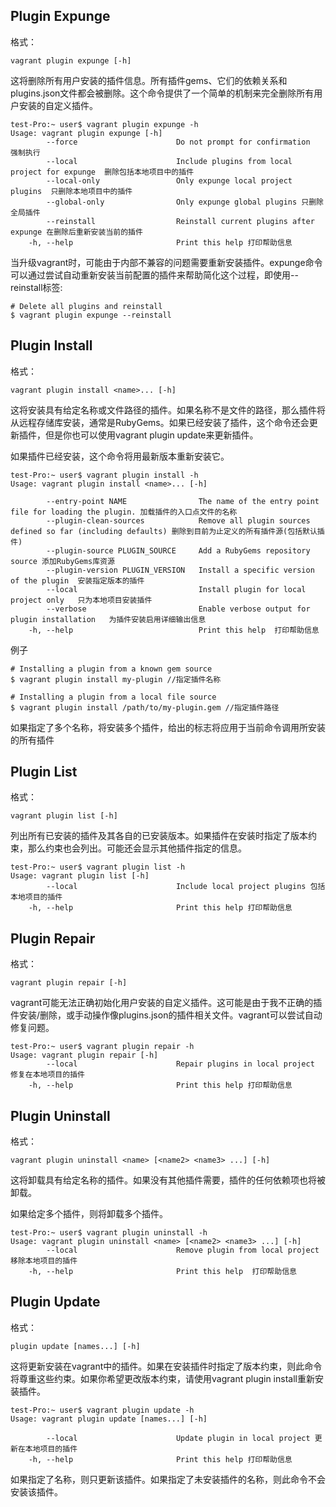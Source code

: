 

## Plugin Expunge
格式：

```
vagrant plugin expunge [-h]
```
这将删除所有用户安装的插件信息。所有插件gems、它们的依赖关系和plugins.json文件都会被删除。这个命令提供了一个简单的机制来完全删除所有用户安装的自定义插件。

```
test-Pro:~ user$ vagrant plugin expunge -h
Usage: vagrant plugin expunge [-h]
        --force                      Do not prompt for confirmation  强制执行
        --local                      Include plugins from local project for expunge  删除包括本地项目中的插件
        --local-only                 Only expunge local project plugins  只删除本地项目中的插件
        --global-only                Only expunge global plugins 只删除全局插件
        --reinstall                  Reinstall current plugins after expunge 在删除后重新安装当前的插件
    -h, --help                       Print this help 打印帮助信息
```

当升级vagrant时，可能由于内部不兼容的问题需要重新安装插件。expunge命令可以通过尝试自动重新安装当前配置的插件来帮助简化这个过程，即使用--reinstall标签:

```
# Delete all plugins and reinstall
$ vagrant plugin expunge --reinstall
```

## Plugin Install

格式：
```
vagrant plugin install <name>... [-h]
```
这将安装具有给定名称或文件路径的插件。如果名称不是文件的路径，那么插件将从远程存储库安装，通常是RubyGems。如果已经安装了插件，这个命令还会更新插件，但是你也可以使用vagrant plugin update来更新插件。

如果插件已经安装，这个命令将用最新版本重新安装它。

```
test-Pro:~ user$ vagrant plugin install -h
Usage: vagrant plugin install <name>... [-h]

        --entry-point NAME                The name of the entry point file for loading the plugin. 加载插件的入口点文件的名称
        --plugin-clean-sources            Remove all plugin sources defined so far (including defaults) 删除到目前为止定义的所有插件源(包括默认插件)
        --plugin-source PLUGIN_SOURCE     Add a RubyGems repository source 添加RubyGems库资源
        --plugin-version PLUGIN_VERSION   Install a specific version of the plugin  安装指定版本的插件
        --local                           Install plugin for local project only   只为本地项目安装插件
        --verbose                         Enable verbose output for plugin installation   为插件安装启用详细输出信息
    -h, --help                            Print this help  打印帮助信息
```
例子
```
# Installing a plugin from a known gem source
$ vagrant plugin install my-plugin //指定插件名称

# Installing a plugin from a local file source
$ vagrant plugin install /path/to/my-plugin.gem //指定插件路径
```
如果指定了多个名称，将安装多个插件，给出的标志将应用于当前命令调用所安装的所有插件

 

## Plugin List
格式：
```
vagrant plugin list [-h]
```
列出所有已安装的插件及其各自的已安装版本。如果插件在安装时指定了版本约束，那么约束也会列出。可能还会显示其他插件指定的信息。
```
test-Pro:~ user$ vagrant plugin list -h
Usage: vagrant plugin list [-h]
        --local                      Include local project plugins 包括本地项目的插件
    -h, --help                       Print this help 打印帮助信息
```

 

## Plugin Repair
格式：
```
vagrant plugin repair [-h]
```

vagrant可能无法正确初始化用户安装的自定义插件。这可能是由于我不正确的插件安装/删除，或手动操作像plugins.json的插件相关文件。vagrant可以尝试自动修复问题。
```
test-Pro:~ user$ vagrant plugin repair -h
Usage: vagrant plugin repair [-h]
        --local                      Repair plugins in local project 修复在本地项目的插件
    -h, --help                       Print this help 打印帮助信息
 ```

## Plugin Uninstall
格式：
```
vagrant plugin uninstall <name> [<name2> <name3> ...] [-h]
```
这将卸载具有给定名称的插件。如果没有其他插件需要，插件的任何依赖项也将被卸载。

如果给定多个插件，则将卸载多个插件。
```
test-Pro:~ user$ vagrant plugin uninstall -h
Usage: vagrant plugin uninstall <name> [<name2> <name3> ...] [-h]
        --local                      Remove plugin from local project 移除本地项目的插件
    -h, --help                       Print this help  打印帮助信息
 ```

## Plugin Update
格式：
```
plugin update [names...] [-h]
```
这将更新安装在vagrant中的插件。如果在安装插件时指定了版本约束，则此命令将尊重这些约束。如果你希望更改版本约束，请使用vagrant plugin install重新安装插件。

```
test-Pro:~ user$ vagrant plugin update -h
Usage: vagrant plugin update [names...] [-h]

        --local                      Update plugin in local project 更新在本地项目的插件
    -h, --help                       Print this help 打印帮助信息
```

如果指定了名称，则只更新该插件。如果指定了未安装插件的名称，则此命令不会安装该插件。
